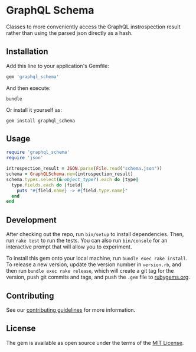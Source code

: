 # GraphQL Schema

Classes to more conveniently access the GraphQL instrospection
result rather than using the parsed json directly as a hash.

## Installation

Add this line to your application's Gemfile:

```ruby
gem 'graphql_schema'
```

And then execute:
```
bundle
```

Or install it yourself as:
```
gem install graphql_schema
```

## Usage

```ruby
require 'graphql_schema'
require 'json'

introspection_result = JSON.parse(File.read("schema.json"))
schema = GraphQLSchema.new(introspection_result)
schema.types.select(&:object_type?).each do |type|
  type.fields.each do |field|
    puts "#{field.name} -> #{field.type.name}"
  end
end
```

## Development

After checking out the repo, run `bin/setup` to install dependencies. Then, run `rake test` to run the tests. You can also run `bin/console` for an interactive prompt that will allow you to experiment.

To install this gem onto your local machine, run `bundle exec rake install`. To release a new version, update the version number in `version.rb`, and then run `bundle exec rake release`, which will create a git tag for the version, push git commits and tags, and push the `.gem` file to [rubygems.org](https://rubygems.org).

## Contributing

See our [contributing guidelines](CONTRIBUTING.md) for more information.

## License

The gem is available as open source under the terms of the [MIT License](http://opensource.org/licenses/MIT).

